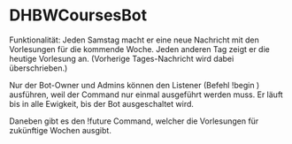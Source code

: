 ﻿# DHBWCoursesBot
 
Funktionalität:
Jeden Samstag macht er eine neue Nachricht mit den Vorlesungen für die kommende Woche.
Jeden anderen Tag zeigt er die heutige Vorlesung an. (Vorherige Tages-Nachricht wird dabei überschrieben.)

Nur der Bot-Owner und Admins können den Listener (Befehl !begin <Kurs-Name>) ausführen, weil der Command nur einmal ausgeführt werden muss. Er läuft bis in alle Ewigkeit, bis der Bot ausgeschaltet wird.

Daneben gibt es den !future <Kurs-Name> <Anzahl Wochen> Command, welcher die Vorlesungen für zukünftige Wochen ausgibt.
